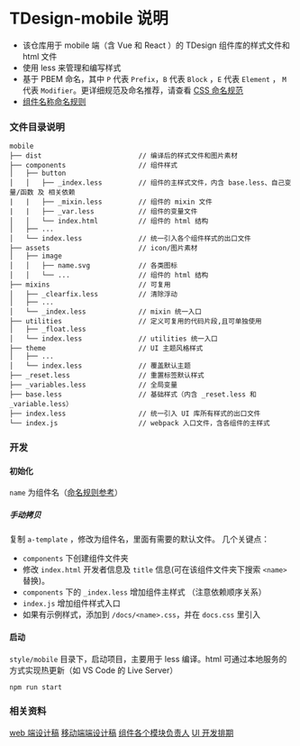 # TDesign-mobile 说明

- 该仓库用于 mobile 端（含 Vue 和 React ）的 TDesign 组件库的样式文件和 html 文件
- 使用 less 来管理和编写样式
- 基于 PBEM 命名，其中 `P` 代表 `Prefix`，`B` 代表 `Block` ，`E` 代表 `Element` ， `M` 代表 `Modifier`。更详细规范及命名推荐，请查看 [CSS 命名规范](../../css-naming.md)
- [组件名称命名规则](../../naming.md)

### 文件目录说明

```
mobile
├── dist                        // 编译后的样式文件和图片素材
├── components                  // 组件样式
│   ├── button
│   │   ├── _index.less         // 组件的主样式文件，内含 base.less、自己变量/函数 及 相关依赖
|   |   ├── _mixin.less         // 组件的 mixin 文件
|   |   ├── _var.less           // 组件的变量文件
│   │   └── index.html          // 组件的 html 结构
│   ├── ...
│   └── index.less              // 统一引入各个组件样式的出口文件
├── assets                      // icon/图片素材
│   ├── image
│   │   ├── name.svg            // 各类图标
│   │   └── ...                 // 组件的 html 结构
├── mixins                      // 可复用
│   ├── _clearfix.less          // 清除浮动
│   ├── ...
│   └── _index.less             // mixin 统一入口
├── utilities                   // 定义可复用的代码片段,且可单独使用
│   ├── _float.less
│   └── index.less              // utilities 统一入口
├── theme                       // UI 主题风格样式
│   ├── ...
│   └── index.less              // 覆盖默认主题
├── _reset.less                 // 重置标签默认样式
├── _variables.less             // 全局变量
├── base.less                   // 基础样式（内含 _reset.less 和 _variable.less）
├── index.less                  // 统一引入 UI 库所有样式的出口文件
└── index.js                    // webpack 入口文件，含各组件的主样式
```

### 开发

#### 初始化

`name` 为组件名（[命名规则参考](../../naming.md)）

##### 手动拷贝

复制 `a-template` ，修改为组件名，里面有需要的默认文件。
几个关键点：

- `components` 下创建组件文件夹
- 修改 `index.html` 开发者信息及 `title` 信息(可在该组件文件夹下搜索 `<name>` 替换)。
- `components` 下的 `_index.less` 增加组件主样式 （注意依赖顺序关系）
- `index.js` 增加组件样式入口
- 如果有示例样式，添加到 `/docs/<name>.css`，并在 `docs.css` 里引入

#### 启动

`style/mobile` 目录下，启动项目，主要用于 less 编译。html 可通过本地服务的方式实现热更新（如 VS Code 的 Live Server）

```
npm run start
```

### 相关资料

[web 端设计稿](https://www.figma.com/file/UghlEiQXZogyPvx1XDMMyx/TDesign-for-web?node-id=25%3A2)
[移动端端设计稿](https://www.figma.com/file/LdU7CICwcTjldWJtzRXWI3/TDesign-for-Mobile?node-id=750%3A23479)
[组件各个模块负责人](https://docs.qq.com/sheet/DWmViVlNvU3p2VHZs?tab=l52925&c=A1B0A0)
[UI 开发排期](https://docs.qq.com/sheet/DWmViVlNvU3p2VHZs?tab=bvypmx&c=E8A0A0)

